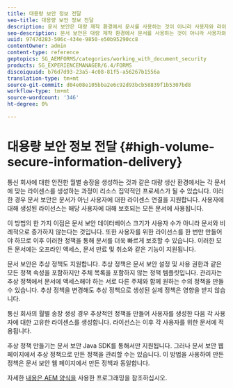 ```yaml
---
title: 대용량 보안 정보 전달
seo-title: 대용량 보안 정보 전달
description: 문서 보안은 대량 제작 환경에서 문서를 사용하는 것이 아니라 사용자와 라이센스 연관을 지원합니다.
seo-description: 문서 보안은 대량 제작 환경에서 문서를 사용하는 것이 아니라 사용자와 라이센스 연관을 지원합니다.
uuid: 9747d283-506c-434e-9850-e50b95290cc8
contentOwner: admin
content-type: reference
geptopics: SG_AEMFORMS/categories/working_with_document_security
products: SG_EXPERIENCEMANAGER/6.4/FORMS
discoiquuid: b76d7d93-23a5-4c08-81f5-a56267b1556a
translation-type: tm+mt
source-git-commit: d04e08e105bba2e6c92d93bcb58839f1b5307bd8
workflow-type: tm+mt
source-wordcount: '346'
ht-degree: 0%

---
```



# 대용량 보안 정보 전달 {#high-volume-secure-information-delivery}

통신 회사에 대한 안전한 월별 송장을 생성하는 것과 같은 대량 생산 환경에서는 각 문서에 맞는 라이센스를 생성하는 과정이 리소스 집약적인 프로세스가 될 수 있습니다. 이러한 경우 문서 보안은 문서가 아닌 사용자에 대한 라이센스 연결을 지원합니다. 사용자에 대해 생성된 라이선스는 해당 사용자에 대해 보호되는 모든 문서에 사용됩니다.

이 방법의 한 가지 이점은 문서 보안 데이터베이스 크기가 사용자 수가 아니라 문서와 비례적으로 증가하지 않는다는 것입니다. 또한 사용자를 위한 라이선스를 한 번만 만들어야 하므로 이후 이러한 정책을 통해 문서를 더욱 빠르게 보호할 수 있습니다. 이러한 모든 문서에는 오프라인 액세스, 문서 만료 및 취소와 같은 기능이 지원됩니다.

문서 보안은 추상 정책도 지원합니다. 추상 정책은 문서 보안 설정 및 사용 권한과 같은 모든 정책 속성을 포함하지만 주체 목록을 포함하지 않는 정책 템플릿입니다. 관리자는 추상 정책에서 문서에 액세스해야 하는 서로 다른 주체와 함께 원하는 수의 정책을 만들 수 있습니다. 추상 정책을 변경해도 추상 정책으로 생성된 실제 정책은 영향을 받지 않습니다.

통신 회사의 월별 송장 생성 경우 추상적인 정책을 만들어 사용자를 생성한 다음 각 사용자에 대한 고유한 라이센스를 생성합니다. 라이선스는 이후 각 사용자를 위한 문서에 적용됩니다.

추상 정책 만들기는 문서 보안 Java SDK를 통해서만 지원됩니다. 그러나 문서 보안 웹 페이지에서 추상 정책으로 만든 정책을 관리할 수는 있습니다. 이 방법을 사용하여 만든 정책은 문서 보안 웹 페이지에서 만든 정책과 동일합니다.

자세한 [내용은 AEM 양식을](https://www.adobe.com/go/learn_aemforms_programming_63) 사용한 프로그래밍을 참조하십시오.
